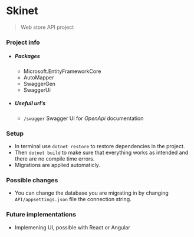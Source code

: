 # Skinet

> Web store API project

### Project info

- ##### Packages
     - Microsoft.EntityFrameworkCore
     - AutoMapper
     - SwaggerGen
     - SwaggerUi
- ##### Usefull url's
     - ```/swagger``` Swagger UI for *OpenApi* documentation

### Setup

- In terminal use ``` dotnet restore ``` to restore dependencies in the project.
- Then ``` dotnet build ``` to make sure that everything works as intended and there are no compile time errors.
- Migrations are applied automaticly.

### Possible changes
- You can change the database you are migrating in by changing ```API/appsettings.json``` file the connection string.

### Future implementations
- Implemening UI, possible with React or Angular
